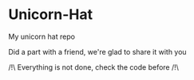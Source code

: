 # Unicorn-Hat

My unicorn hat repo

Did a part with a friend, we're glad to share it with you

/!\ Everything is not done, check the code before /!\
